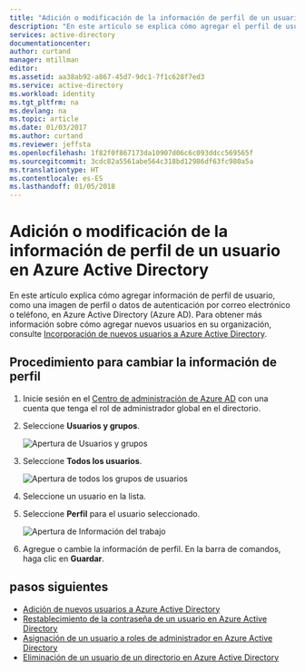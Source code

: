 ```yaml
---
title: "Adición o modificación de la información de perfil de un usuario en Azure Active Directory | Microsoft Docs"
description: "En este artículo se explica cómo agregar el perfil de usuario, incluida la imagen de perfil, en Azure Active Directory."
services: active-directory
documentationcenter: 
author: curtand
manager: mtillman
editor: 
ms.assetid: aa38ab92-a867-45d7-9dc1-7f1c628f7ed3
ms.service: active-directory
ms.workload: identity
ms.tgt_pltfrm: na
ms.devlang: na
ms.topic: article
ms.date: 01/03/2017
ms.author: curtand
ms.reviewer: jeffsta
ms.openlocfilehash: 1f82f0f867173da10907d06c6c093ddcc569565f
ms.sourcegitcommit: 3cdc82a5561abe564c318bd12986df63fc980a5a
ms.translationtype: HT
ms.contentlocale: es-ES
ms.lasthandoff: 01/05/2018
---
```

# <a name="add-or-change-profile-information-for-a-user-in-azure-active-directory"></a>Adición o modificación de la información de perfil de un usuario en Azure Active Directory
En este artículo explica cómo agregar información de perfil de usuario, como una imagen de perfil o datos de autenticación por correo electrónico o teléfono, en Azure Active Directory (Azure AD). Para obtener más información sobre cómo agregar nuevos usuarios en su organización, consulte [Incorporación de nuevos usuarios a Azure Active Directory](active-directory-users-create-azure-portal.md).

## <a name="to-change-profile-information"></a>Procedimiento para cambiar la información de perfil
1. Inicie sesión en el [Centro de administración de Azure AD](https://aad.portal.azure.com) con una cuenta que tenga el rol de administrador global en el directorio.
2. Seleccione **Usuarios y grupos**.

   ![Apertura de Usuarios y grupos](./media/active-directory-users-profile-azure-portal/create-users-user-management.png)
3. Seleccione **Todos los usuarios**.

   ![Apertura de todos los grupos de usuarios](./media/active-directory-users-profile-azure-portal/create-users-open-users-blade.png)
1. Seleccione un usuario en la lista.
2. Seleccione **Perfil** para el usuario seleccionado.

    ![Apertura de Información del trabajo](./media/active-directory-users-profile-azure-portal/active-directory-create-users-profile.png)
6. Agregue o cambie la información de perfil. En la barra de comandos, haga clic en **Guardar**.

## <a name="next-steps"></a>pasos siguientes
* [Adición de nuevos usuarios a Azure Active Directory](active-directory-users-create-azure-portal.md)
* [Restablecimiento de la contraseña de un usuario en Azure Active Directory](active-directory-users-reset-password-azure-portal.md)
* [Asignación de un usuario a roles de administrador en Azure Active Directory](active-directory-users-assign-role-azure-portal.md)
* [Eliminación de un usuario de un directorio en Azure Active Directory](active-directory-users-delete-user-azure-portal.md)
